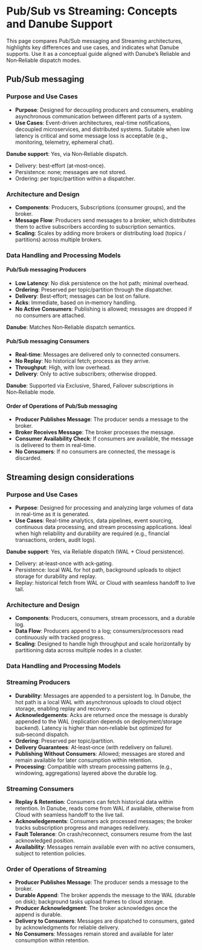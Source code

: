 # Pub/Sub vs Streaming: Concepts and Danube Support

This page compares Pub/Sub messaging and Streaming architectures, highlights key differences and use cases, and indicates what Danube supports. Use it as a conceptual guide aligned with Danube’s Reliable and Non‑Reliable dispatch modes.

## Pub/Sub messaging

### Purpose and Use Cases

* **Purpose**: Designed for decoupling producers and consumers, enabling asynchronous communication between different parts of a system.
* **Use Cases**: Event-driven architectures, real-time notifications, decoupled microservices, and distributed systems. Suitable when low latency is critical and some message loss is acceptable (e.g., monitoring, telemetry, ephemeral chat).

**Danube support**: Yes, via Non‑Reliable dispatch.

  - Delivery: best‑effort (at‑most‑once).
  - Persistence: none; messages are not stored.
  - Ordering: per topic/partition within a dispatcher.

### Architecture and Design

* **Components**: Producers, Subscriptions (consumer groups), and the broker.
* **Message Flow**: Producers send messages to a broker, which distributes them to active subscribers according to subscription semantics.
* **Scaling**: Scales by adding more brokers or distributing load (topics / partitions) across multiple brokers.

### Data Handling and Processing Models

#### Pub/Sub messaging Producers

* **Low Latency**: No disk persistence on the hot path; minimal overhead.
* **Ordering**: Preserved per topic/partition through the dispatcher.
* **Delivery**: Best‑effort; messages can be lost on failure.
* **Acks**: Immediate, based on in‑memory handling.
* **No Active Consumers**: Publishing is allowed; messages are dropped if no consumers are attached.

**Danube**: Matches Non‑Reliable dispatch semantics.

#### Pub/Sub messaging Consumers

* **Real-time**: Messages are delivered only to connected consumers.
* **No Replay**: No historical fetch; process as they arrive.
* **Throughput**: High, with low overhead.
* **Delivery**: Only to active subscribers; otherwise dropped.

**Danube**: Supported via Exclusive, Shared, Failover subscriptions in Non‑Reliable mode.

#### Order of Operations of Pub/Sub messaging

* **Producer Publishes Message**: The producer sends a message to the broker.
* **Broker Receives Message**: The broker processes the message.
* **Consumer Availability Check**: If consumers are available, the message is delivered to them in real-time.
* **No Consumers**: If no consumers are connected, the message is discarded.

## Streaming design considerations

### Purpose and Use Cases

* **Purpose**: Designed for processing and analyzing large volumes of data in real-time as it is generated.
* **Use Cases**: Real-time analytics, data pipelines, event sourcing, continuous data processing, and stream processing applications. Ideal when high reliability and durability are required (e.g., financial transactions, orders, audit logs).

**Danube support**: Yes, via Reliable dispatch (WAL + Cloud persistence).

  - Delivery: at‑least‑once with ack‑gating.
  - Persistence: local WAL for hot path, background uploads to object storage for durability and replay.
  - Replay: historical fetch from WAL or Cloud with seamless handoff to live tail.

### Architecture and Design

* **Components**: Producers, consumers, stream processors, and a durable log.
* **Data Flow**: Producers append to a log; consumers/processors read continuously with tracked progress.
* **Scaling**: Designed to handle high throughput and scale horizontally by partitioning data across multiple nodes in a cluster.

### Data Handling and Processing Models

### Streaming Producers

* **Durability**: Messages are appended to a persistent log. In Danube, the hot path is a local WAL with asynchronous uploads to cloud object storage, enabling replay and recovery.
* **Acknowledgements**: Acks are returned once the message is durably appended to the WAL (replication depends on deployment/storage backend). Latency is higher than non‑reliable but optimized for sub‑second dispatch.
* **Ordering**: Preserved per topic/partition.
* **Delivery Guarantees**: At‑least‑once (with redelivery on failure).
* **Publishing Without Consumers**: Allowed; messages are stored and remain available for later consumption within retention.
* **Processing**: Compatible with stream processing patterns (e.g., windowing, aggregations) layered above the durable log.

### Streaming Consumers

* **Replay & Retention**: Consumers can fetch historical data within retention. In Danube, reads come from WAL if available, otherwise from Cloud with seamless handoff to the live tail.
* **Acknowledgements**: Consumers ack processed messages; the broker tracks subscription progress and manages redelivery.
* **Fault Tolerance**: On crash/reconnect, consumers resume from the last acknowledged position.
* **Availability**: Messages remain available even with no active consumers, subject to retention policies.

### Order of Operations of Streaming

* **Producer Publishes Message**: The producer sends a message to the broker.
* **Durable Append**: The broker appends the message to the WAL (durable on disk); background tasks upload frames to cloud storage.
* **Producer Acknowledgment**: The broker acknowledges once the append is durable.
* **Delivery to Consumers**: Messages are dispatched to consumers, gated by acknowledgments for reliable delivery.
* **No Consumers**: Messages remain stored and available for later consumption within retention.

